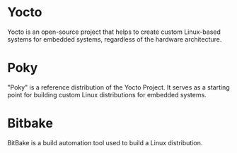 # Yocto
Yocto is an open-source project that helps to create custom Linux-based systems for embedded systems, regardless of the hardware architecture.

# Poky
"Poky" is a reference distribution of the Yocto Project. It serves as a starting point for building custom Linux distributions for embedded systems.

# Bitbake
BitBake is a build automation tool used to build a Linux distribution.
